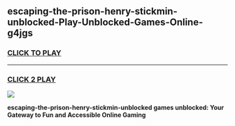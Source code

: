 
## escaping-the-prison-henry-stickmin-unblocked-Play-Unblocked-Games-Online-g4jgs
<h3>
<a href="https://premium76.site?title=escaping-the-prison-henry-stickmin-unblocked&ref=25A">CLICK TO PLAY</a></h3>
<hr>

<h3>
<a href="https://premium76.site?title=escaping-the-prison-henry-stickmin-unblocked&ref=25A">CLICK 2 PLAY</a>
  
</h3>

<a href="https://premium76.site?title=escaping-the-prison-henry-stickmin-unblocked&ref=25A"><img src="https://clearcache.store/games.png"></a>


**escaping-the-prison-henry-stickmin-unblocked games unblocked: Your Gateway to Fun and Accessible Online Gaming**
